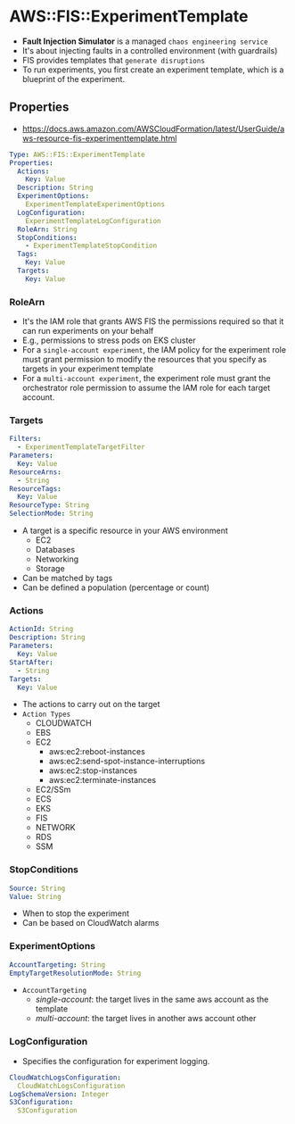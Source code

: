 # AWS::FIS::ExperimentTemplate

- **Fault Injection Simulator** is a managed `chaos engineering service`
- It's about injecting faults in a controlled environment (with guardrails)
- FIS provides templates that `generate disruptions`
- To run experiments, you first create an experiment template, which is a blueprint of the experiment.

## Properties

- <https://docs.aws.amazon.com/AWSCloudFormation/latest/UserGuide/aws-resource-fis-experimenttemplate.html>

```yaml
Type: AWS::FIS::ExperimentTemplate
Properties:
  Actions:
    Key: Value
  Description: String
  ExperimentOptions:
    ExperimentTemplateExperimentOptions
  LogConfiguration:
    ExperimentTemplateLogConfiguration
  RoleArn: String
  StopConditions:
    - ExperimentTemplateStopCondition
  Tags:
    Key: Value
  Targets:
    Key: Value
```

### RoleArn

- It's the IAM role that grants AWS FIS the permissions required so that it can run experiments on your behalf
- E.g., permissions to stress pods on EKS cluster
- For a `single-account experiment`, the IAM policy for the experiment role must grant permission to modify the resources that you specify as targets in your experiment template
- For a `multi-account experiment`, the experiment role must grant the orchestrator role permission to assume the IAM role for each target account.

### Targets

```yaml
Filters:
  - ExperimentTemplateTargetFilter
Parameters:
  Key: Value
ResourceArns:
  - String
ResourceTags:
  Key: Value
ResourceType: String
SelectionMode: String
```

- A target is a specific resource in your AWS environment
  - EC2
  - Databases
  - Networking
  - Storage
- Can be matched by tags
- Can be defined a population (percentage or count)

### Actions

```yaml
ActionId: String
Description: String
Parameters:
  Key: Value
StartAfter:
  - String
Targets:
  Key: Value
```

- The actions to carry out on the target
- `Action Types`
  - CLOUDWATCH
  - EBS
  - EC2
    - aws:ec2:reboot-instances
    - aws:ec2:send-spot-instance-interruptions
    - aws:ec2:stop-instances
    - aws:ec2:terminate-instances
  - EC2/SSm
  - ECS
  - EKS
  - FIS
  - NETWORK
  - RDS
  - SSM

### StopConditions

```yaml
Source: String
Value: String
```

- When to stop the experiment
- Can be based on CloudWatch alarms

### ExperimentOptions

```yaml
AccountTargeting: String
EmptyTargetResolutionMode: String
```

- `AccountTargeting`
  - _single-account_: the target lives in the same aws account as the template
  - _multi-account_: the target lives in another aws account other

### LogConfiguration

- Specifies the configuration for experiment logging.

```yaml
CloudWatchLogsConfiguration:
  CloudWatchLogsConfiguration
LogSchemaVersion: Integer
S3Configuration:
  S3Configuration
```

